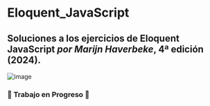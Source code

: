 # Eloquent_JavaScript

## Soluciones a los ejercicios de Eloquent JavaScript ***por Marijn Haverbeke***, 4ª edición (2024). 

![image](https://github.com/user-attachments/assets/eb889b51-de8b-4f87-a585-84f4e4aa69d5) 

### :passport_control: Trabajo en Progreso :arrows_counterclockwise:
